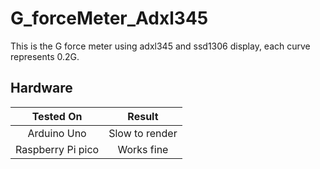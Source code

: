 # G_forceMeter_Adxl345
This is the G force meter using adxl345 and ssd1306 display, each curve represents 0.2G.

## Hardware
| Tested On | Result|
|:---------:|:-----:|
| Arduino Uno | Slow to render|
| Raspberry Pi pico| Works fine |

